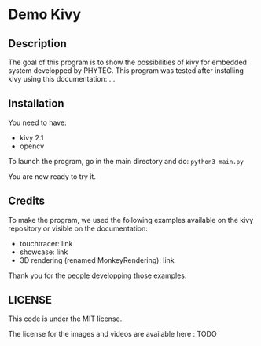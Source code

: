 # Demo Kivy 

## Description

The goal of this program is to show the possibilities of kivy for embedded system developped by PHYTEC. 
This program was tested after installing kivy using this documentation: ... 


## Installation 

You need to have: 
- kivy 2.1
- opencv

To launch the program, go in the main directory and do: 
`python3 main.py`

You are now ready to try it.

## Credits

To make the program, we used the following examples available on the kivy repository or visible on the documentation: 
- touchtracer: link 
- showcase: link
- 3D rendering (renamed MonkeyRendering): link 

Thank you for the people developping those examples.

## LICENSE 

This code is under the MIT license. 

The license for the images and videos are available here : TODO